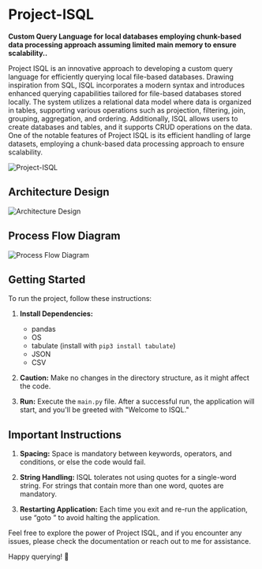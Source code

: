 # Project-ISQL

**Custom Query Language for local databases employing chunk-based data processing approach assuming limited main memory to ensure scalability..**

Project ISQL is an innovative approach to developing a custom query language for efficiently querying local file-based databases. Drawing inspiration from SQL, ISQL incorporates a modern syntax and introduces enhanced querying capabilities tailored for file-based databases stored locally. The system utilizes a relational data model where data is organized in tables, supporting various operations such as projection, filtering, join, grouping, aggregation, and ordering. Additionally, ISQL allows users to create databases and tables, and it supports CRUD operations on the data. One of the notable features of Project ISQL is its efficient handling of large datasets, employing a chunk-based data processing approach to ensure scalability.

![Project-ISQL](https://github.com/sujith-kamme/Project-ISQL/assets/142932988/68c9a365-5486-4687-9b59-8147d0696e03)

## Architecture Design

![Architecture Design](https://github.com/sujith-kamme/Project-ISQL/assets/142932988/ca297286-95de-4687-81b3-3ed4cefa8060)

## Process Flow Diagram

![Process Flow Diagram](https://github.com/sujith-kamme/Project-ISQL/assets/142932988/7e24ff0e-146a-4277-9988-a4e704f75469)

## Getting Started

To run the project, follow these instructions:

1. **Install Dependencies:**
   - pandas
   - OS
   - tabulate (install with `pip3 install tabulate`)
   - JSON
   - CSV

2. **Caution:**
   Make no changes in the directory structure, as it might affect the code.

3. **Run:**
   Execute the `main.py` file. After a successful run, the application will start, and you'll be greeted with "Welcome to ISQL."

## Important Instructions

1. **Spacing:**
   Space is mandatory between keywords, operators, and conditions, or else the code would fail.

2. **String Handling:**
   ISQL tolerates not using quotes for a single-word string. For strings that contain more than one word, quotes are mandatory.

3. **Restarting Application:**
   Each time you exit and re-run the application, use “goto <database name>” to avoid halting the application.

Feel free to explore the power of Project ISQL, and if you encounter any issues, please check the documentation or reach out to me for assistance.

Happy querying! 🚀
